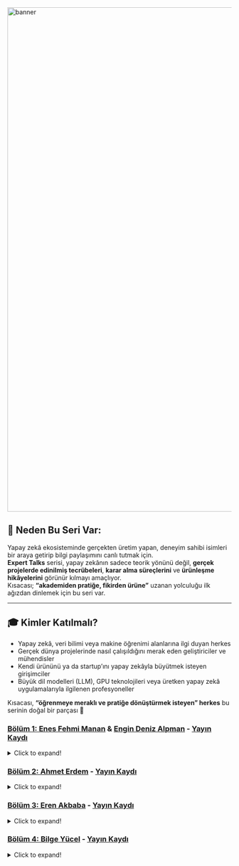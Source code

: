 
<img width="3780" height="1134" alt="banner" src="https://github.com/user-attachments/assets/1a1e01e3-93ef-4074-8f58-f05d691b1002" />

## 🤔 Neden Bu Seri Var:
Yapay zekâ ekosisteminde gerçekten üretim yapan, deneyim sahibi isimleri bir araya getirip bilgi paylaşımını canlı tutmak için.  
**Expert Talks** serisi, yapay zekânın sadece teorik yönünü değil, **gerçek projelerde edinilmiş tecrübeleri**, **karar alma süreçlerini** ve **ürünleşme hikâyelerini** görünür kılmayı amaçlıyor.  
Kısacası; **“akademiden pratiğe, fikirden ürüne”** uzanan yolculuğu ilk ağızdan dinlemek için bu seri var.

---

## 🎓 Kimler Katılmalı?
- Yapay zekâ, veri bilimi veya makine öğrenimi alanlarına ilgi duyan herkes  
- Gerçek dünya projelerinde nasıl çalışıldığını merak eden geliştiriciler ve mühendisler  
- Kendi ürününü ya da startup’ını yapay zekâyla büyütmek isteyen girişimciler  
- Büyük dil modelleri (LLM), GPU teknolojileri veya üretken yapay zekâ uygulamalarıyla ilgilenen profesyoneller  

Kısacası, **“öğrenmeye meraklı ve pratiğe dönüştürmek isteyen” herkes** bu serinin doğal bir parçası 🌟


### [Bölüm 1: Enes Fehmi Manan](https://www.linkedin.com/in/enesfehmimanan/) & [Engin Deniz Alpman](https://www.linkedin.com/in/engindenizalpman/) - [Yayın Kaydı](https://www.youtube.com/@GuncelZeka)
<details>
<summary>Click to expand!</summary>

- [Whatsapp iletişim kanalı](https://chat.whatsapp.com/GPVPO3koukQ0iGzZGprOXQ)
- [AI Engineer Youtube Kanalı](https://www.youtube.com/@aiDotEngineer)
- [Alpha Signal AI Bülten](https://alphasignal.ai/)
- [LLM System Prompt Leaks Reposu](https://github.com/asgeirtj/system_prompts_leaks)

</details>


</details>

### [Bölüm 2: Ahmet Erdem](https://www.linkedin.com/in/aerdem4/) - [Yayın Kaydı](https://www.youtube.com/@GuncelZeka)
<details>
<summary>Click to expand!</summary>

- [LOFO Importance](https://github.com/aerdem4/lofo-importance)
- [Logits Processor Zoo](https://github.com/NVIDIA/logits-processor-zoo)
- [RAPIDS AI](https://github.com/rapidsai)
  
</details>


### [Bölüm 3: Eren Akbaba](https://www.linkedin.com/in/erenakbaba/) - [Yayın Kaydı](https://www.youtube.com/@GuncelZeka)
<details>
<summary>Click to expand!</summary>

- [AWS SkillBuilder](https://skillbuilder.aws/)
  
</details>


### [Bölüm 4: Bilge Yücel](https://www.linkedin.com/in/bilge-yucel/) - [Yayın Kaydı](https://www.youtube.com/@GuncelZeka)
<details>
<summary>Click to expand!</summary>

- [Haystack](https://github.com/deepset-ai/haystack)
  
</details>

